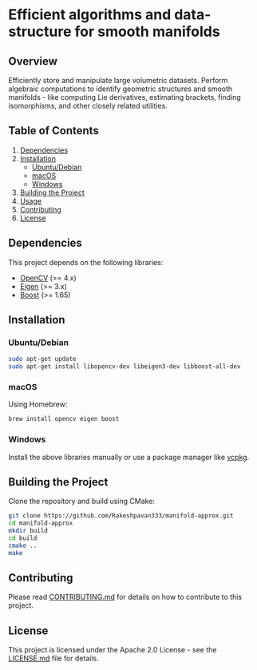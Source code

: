 # Efficient algorithms and data-structure for smooth manifolds 

## Overview

Efficiently store and manipulate large volumetric datasets. Perform algebraic computations to identify geometric structures and smooth manifolds - like computing Lie derivatives, estimating brackets, finding isomorphisms, and other closely related utilities. 

## Table of Contents

1. [Dependencies](#dependencies)
2. [Installation](#installation)
   - [Ubuntu/Debian](#ubuntudebian)
   - [macOS](#macos)
   - [Windows](#windows)
3. [Building the Project](#building-the-project)
4. [Usage](#usage)
5. [Contributing](#contributing)
6. [License](#license)

## Dependencies

This project depends on the following libraries:

- [OpenCV](https://opencv.org/) (>= 4.x)
- [Eigen](https://eigen.tuxfamily.org/dox/) (>= 3.x)
- [Boost](https://www.boost.org/) (>= 1.65)

## Installation

### Ubuntu/Debian

```bash
sudo apt-get update
sudo apt-get install libopencv-dev libeigen3-dev libboost-all-dev
```

### macOS

Using Homebrew:

```bash
brew install opencv eigen boost
```

### Windows

Install the above libraries manually or use a package manager like [vcpkg](https://github.com/microsoft/vcpkg/).

## Building the Project

Clone the repository and build using CMake:

```bash
git clone https://github.com/Rakeshpavan333/manifold-approx.git
cd manifold-approx
mkdir build
cd build
cmake ..
make
```


## Contributing

Please read [CONTRIBUTING.md](CONTRIBUTING.md) for details on how to contribute to this project.

## License

This project is licensed under the Apache 2.0 License - see the [LICENSE.md](LICENSE.md) file for details.
